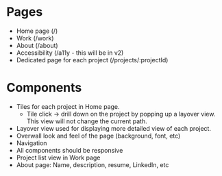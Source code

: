 # Pages
- Home page (/)
- Work (/work)
- About (/about)
- Accessibility (/a11y - this will be in v2)
- Dedicated page for each project (/projects/:projectId)

# Components
- Tiles for each project in Home page.
  - Tile click -> drill down on the project by popping up a layover view. This view will not change the current path.
- Layover view used for displaying more detailed view of each project.
- Overwall look and feel of the page (background, font, etc)
- Navigation
- All components should be responsive
- Project list view in Work page
- About page: Name, description, resume, LinkedIn, etc